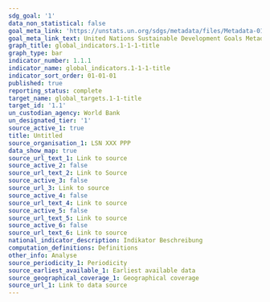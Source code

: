 ```yaml
---
sdg_goal: '1'
data_non_statistical: false
goal_meta_link: 'https://unstats.un.org/sdgs/metadata/files/Metadata-01-01-01a.pdf'
goal_meta_link_text: United Nations Sustainable Development Goals Metadata (pdf 894kB)
graph_title: global_indicators.1-1-1-title
graph_type: bar
indicator_number: 1.1.1
indicator_name: global_indicators.1-1-1-title
indicator_sort_order: 01-01-01
published: true
reporting_status: complete
target_name: global_targets.1-1-title
target_id: '1.1'
un_custodian_agency: World Bank
un_designated_tier: '1'
source_active_1: true
title: Untitled
source_organisation_1: LSN XXX PPP
data_show_map: true
source_url_text_1: Link to source
source_active_2: false
source_url_text_2: Link to Source
source_active_3: false
source_url_3: Link to source
source_active_4: false
source_url_text_4: Link to source
source_active_5: false
source_url_text_5: Link to source
source_active_6: false
source_url_text_6: Link to source
national_indicator_description: Indikator Beschreibung
computation_definitions: Definitions
other_info: Analyse
source_periodicity_1: Periodicity
source_earliest_available_1: Earliest available data
source_geographical_coverage_1: Geographical coverage
source_url_1: Link to data source
---
```


